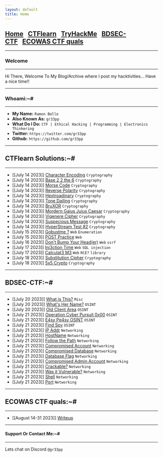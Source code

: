 ```yaml
---
layout: default
title: Home
---
```


<h2 class="mume-header" id="mainindexhtml-nbspnbsp-contactcontacthtml"><a href="./index.html">Home</a>&#xA0;&#xA0;&#xA0;<a href="/posts/ctflearn/index.html">CTFlearn</a>&#xA0;&#xA0;&#xA0;<a href="/posts/tryhackme/index.html">TryHackMe</a>&#xA0;&#xA0;&#xA0;<a href="/posts/BDSEC-CTF/index.html">BDSEC-CTF</a>&#xA0;&#xA0;&#xA0;<a href="/posts/ecowas-ctf">ECOWAS CTF quals</a></h2>

* * *
### Welcome
* * *

Hi There, Welcome To My Blog/Archive where I post my hacktivities... Have a nice time!!

* * *
### Whoami:~#
* * *

- **My Name:**    `Ramon Bello`
- **Also Known As:** `gr33pp`
- **What Do I Do:**  `CTF | Ethical Hacking | Programming | Electronics Thinkering`
- **Twitter:** `https://twitter.com/gr33pp`
- **Github:** `https://github.com/gr33pp`

* * *
## **CTFlearn Solutions:~#**
* * *
- [[July 14 2023]] [Character Encoding](https://gr33pp.github.io/posts/ctflearn/posts/character-enc) `Cryptography`
- [[July 14 2023]] [Base 2 2 the 6](https://gr33pp.github.io/posts/ctflearn/posts/base-two-two) `Cryptography`
- [[July 14 2023]] [Morse Code](https://gr33pp.github.io/posts/ctflearn/posts/morse-code) `Cryptography`
- [[July 14 2023]] [Reverse Polarity](https://gr33pp.github.io/posts/ctflearn/posts/reverse-polarity) `Cryptography`
- [[July 14 2023]] [Hextroadinary](https://gr33pp.github.io/posts/ctflearn/posts/hextroadinary) `Cryptography`
- [[July 14 2023]] [Tone Dailing](https://gr33pp.github.io/posts/ctflearn/posts/tone-dailing) `Cryptography`
- [[July 14 2023]] [BruXOR](https://gr33pp.github.io/posts/ctflearn/posts/bruxor) `Cryptography`
- [[July 14 2023]] [Mordern Gaius Juius Caesar](https://gr33pp.github.io/posts/ctflearn/posts/modern-caesar) `Cryptography`
- [[July 14 2023]] [Vigenere Cipher](https://gr33pp.github.io/posts/ctflearn/posts/vigenere) `Cryptography`
- [[July 14 2023]] [Suspecious Message](https://gr33pp.github.io/posts/ctflearn/posts/suspecious) `Cryptography`
- [[July 14 2023]] [HyperStream Test #2](https://gr33pp.github.io/posts/ctflearn/posts/hyperstream-test) `Cryptography`
- [[July 15 2023]] [Gobustme ?](https://gr33pp.github.io/posts/ctflearn/posts/gobustme) `Web` `Enumeration`
- [[July 15 2023]] [POST Practice](https://gr33pp.github.io/posts/ctflearn/posts/post-practice) `Web` 
- [[July 16 2023]] [Don't Bump Your Head(er)](https://gr33pp.github.io/posts/ctflearn/posts/header) `Web` `ssrf`
- [[July 17 2023]] [Inj3ction Time](https://gr33pp.github.io/posts/ctflearn/posts/injection-time) `Web` `SQL injection`
- [[July 17 2023]] [Calculat3 M3](https://gr33pp.github.io/posts/ctflearn/posts/calculate-me) `Web` `RCE?` `library`
- [[July 18 2023]] [Substitution Cipher](https://gr33pp.github.io/posts/ctflearn/posts/sub-cipher) `Cryptography`
- [[July 18 2023]] [5x5 Crypto](https://gr33pp.github.io/posts/ctflearn/posts/5by5) `Cryptography`

* * *
## **BDSEC-CTF:~#**
* * *
- [[July 20 2023]] [What is This?](https://gr33pp.github.io/posts/BDSEC-CTF/what-is-this) `Misc`
- [[July 20 2023]] [What's Her Name?](https://gr33pp.github.io/posts/BDSEC-CTF/what-is-her-name) `OSINT`
- [[July 20 2023]] [Old Client Area](https://gr33pp.github.io/posts/BDSEC-CTF/old-client-area) `OSINT`
- [[July 21 2023]] [Operation Cyber Pursuit 0x00](https://gr33pp.github.io/posts/BDSEC-CTF/operation-cyber-pursuit-1) `OSINT`
- [[July 21 2023]] [E4sy Pe4sy OSINT](https://gr33pp.github.io/posts/BDSEC-CTF/easy-peasy) `OSINT`
- [[July 21 2023]] [Find Spy](https://gr33pp.github.io/posts/BDSEC-CTF/find-spy) `OSINT`
- [[July 21 2023]] [IP Addr](https://gr33pp.github.io/posts/BDSEC-CTF/ip-addr) `Networking`
- [[July 21 2023]] [HostName](https://gr33pp.github.io/posts/BDSEC-CTF/hostname) `Networking`
- [[July 21 2023]] [Follow the Path](https://gr33pp.github.io/posts/BDSEC-CTF/follow-path) `Networking`
- [[July 21 2023]] [Compromised Account](https://gr33pp.github.io/posts/BDSEC-CTF/comp-acc) `Networking`
- [[July 21 2023]] [Compromised Database](https://gr33pp.github.io/posts/BDSEC-CTF/comp-dbs) `Networking`
- [[July 21 2023]] [Database Flag](https://gr33pp.github.io/posts/BDSEC-CTF/dataflag) `Networking`
- [[July 21 2023]] [Compromised Admin Account](https://gr33pp.github.io/posts/BDSEC-CTF/comp-admin-acc) `Networking`
- [[July 21 2023]] [Crackable?](https://gr33pp.github.io/posts/BDSEC-CTF/crackable) `Networking`
- [[July 21 2023]] [Was it Vulnerable?](https://gr33pp.github.io/posts/BDSEC-CTF/was-it-vulnerable) `Networking`
- [[July 21 2023]] [Shell](https://gr33pp.github.io/posts/BDSEC-CTF/shell) `Networking`
- [[July 21 2023]] [Port](https://gr33pp.github.io/posts/BDSEC-CTF/port) `Networking`

* * *
## **ECOWAS CTF quals:~#**
* * *
- [[August 14-31 2023]] [Writeup](https://gr33pp.github.io/posts/ecowas-ctf/writeup)



* * *
#### **Support Or Contact Me:~#**
* * *

Lets chat on Discord `@gr33pp` 
